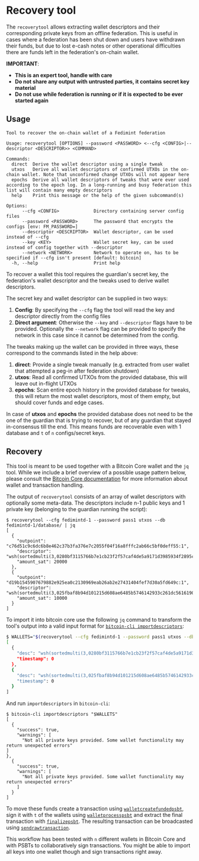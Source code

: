 # Recovery tool

The `recoverytool` allows extracting wallet descriptors and their corresponding private keys from an offline federation.
This is useful in cases where a federation has been shut down and users have withdrawn their funds, but due to lost
e-cash notes or other operational difficulties there are funds left in the federation's on-chain wallet.

**IMPORTANT**:
* **This is an expert tool, handle with care**
* **Do not share any output with untrusted parties, it contains secret key material**
* **Do not use while federation is running or if it is expected to be ever started again**

## Usage

```
Tool to recover the on-chain wallet of a Fedimint federation

Usage: recoverytool [OPTIONS] --password <PASSWORD> <--cfg <CONFIG>|--descriptor <DESCRIPTOR>> <COMMAND>

Commands:
  direct  Derive the wallet descriptor using a single tweak
  utxos   Derive all wallet descriptors of confirmed UTXOs in the on-chain wallet. Note that unconfirmed change UTXOs will not appear here
  epochs  Derive all wallet descriptors of tweaks that were ever used according to the epoch log. In a long-running and busy federation this list will contain many empty descriptors
  help    Print this message or the help of the given subcommand(s)

Options:
      --cfg <CONFIG>             Directory containing server config files
      --password <PASSWORD>      The password that encrypts the configs [env: FM_PASSWORD=]
      --descriptor <DESCRIPTOR>  Wallet descriptor, can be used instead of --cfg
      --key <KEY>                Wallet secret key, can be used instead of config together with --descriptor
      --network <NETWORK>        Network to operate on, has to be specified if --cfg isn't present [default: bitcoin]
  -h, --help                     Print help
```

To recover a wallet this tool requires the guardian's secret key, the federation's wallet descriptor and the tweaks used
to derive wallet descriptors.

The secret key and wallet descriptor can be supplied in two ways:
  1. **Config**: By specifying the `--cfg` flag the tool will read the key and descriptor directly from the config files
  2. **Direct argument**: Otherwise the `--key` and `--descriptor` flags have to be provided. Optionally the `--network`
flag can be provided to specify the network in this case since it cannot be determined from the config.

The tweaks making up the wallet can be provided in three ways, these correspond to the commands listed in the help
above:
  1. **direct**: Provide a single tweak manually (e.g. extracted from user wallet that attempted a peg-in after 
federation shutdown) 
  2. **utxos**: Read all confirmed UTXOs from the provided database, this will leave out in-flight UTXOs
  3. **epochs**: Scan entire epoch history in the provided database for tweaks, this will return the most wallet
descriptors, most of them empty, but should cover funds and edge cases.

In case of **utxos** and **epochs** the provided database does not need to be the one of the guardian that is trying to
recover, but of any guardian that stayed in-consensus till the end. This means funds are recoverable even with 1
database and `t` of `n` configs/secret keys.

## Recovery
This tool is meant to be used together with a Bitcoin Core wallet and the `jq` tool. While we include a brief overview
of a possible usage pattern below, please consult the [Bitcoin Core documentation](https://bitcoincore.org/en/doc/24.0.0/)
for more information about wallet and transaction handling.

The output of `recoverytool` consists of an array of wallet descriptors with optionally some meta-data. The descriptors
include n-1 public keys and 1 private key (belonging to the guardian running the script):

```
$ recoverytool --cfg fedimintd-1 --password pass1 utxos --db fedimintd-1/database/ | jq
[
  {
    "outpoint": "c76d51c9c6dc6b8e462c37b3fa376e7c2055f04f16a8fffc2ab66c5bf0deff55:1",
    "descriptor": "wsh(sortedmulti(3,0280bf3115766b7e1cb23f2f57caf4de5a9171d3985934f2895cc568b384b52319,cSRM825vXJwf8iXcngedon8nQsPC9VMB18wSiG1Fgw6Y1Kzi16ta,021123625d9b21822e1178fc0d2b3f737d0397584cfac821df3250e49c3127cab5,03865705be62a71a3776cca1169908099ad6d138a0c0ed4aeeaf2c8e64616f4085))#h2zg3uhw",
    "amount_sat": 20000
  },
  {
    "outpoint": "d19b1545907679882e925ea0c2130969eab26ab2e27431404fef7d30a5fd649c:1",
    "descriptor": "wsh(sortedmulti(3,025fbaf8b94d101215d608ae6485b5746142933c261dc5616190f3a331eeaf5f3a,cTgHDPq43RFCy5i9jr2XwMQQNEJ1Y2cYHxhyvXj2wLpF8pi2LxUj,02e25f08feee064cb4bbbb3b33c7e0ddf4d06ed261201f40532c4f5d2152072ecf,03b215967b608d4309fec126a42d49950f6049406b439d4f743cb368362a0cfce0))#v6s5xpsa",
    "amount_sat": 10000
  }
]
```

To import it into bitcoin core use the following `jq` command to transform the tool's output into a valid input format
for [`bitcoin-cli importdescriptors`](https://bitcoincore.org/en/doc/24.0.0/rpc/wallet/importdescriptors/):

```bash
$ WALLETS="$(recoverytool --cfg fedimintd-1 --password pass1 utxos --db fedimintd-1/database/ | jq '. | map({"desc": .descriptor, "timestamp":0})')"
[
  {
    "desc": "wsh(sortedmulti(3,0280bf3115766b7e1cb23f2f57caf4de5a9171d3985934f2895cc568b384b52319,cSRM825vXJwf8iXcngedon8nQsPC9VMB18wSiG1Fgw6Y1Kzi16ta,021123625d9b21822e1178fc0d2b3f737d0397584cfac821df3250e49c3127cab5,03865705be62a71a3776cca1169908099ad6d138a0c0ed4aeeaf2c8e64616f4085))#h2zg3uhw",
    "timestamp": 0
  },
  {
    "desc": "wsh(sortedmulti(3,025fbaf8b94d101215d608ae6485b5746142933c261dc5616190f3a331eeaf5f3a,cTgHDPq43RFCy5i9jr2XwMQQNEJ1Y2cYHxhyvXj2wLpF8pi2LxUj,02e25f08feee064cb4bbbb3b33c7e0ddf4d06ed261201f40532c4f5d2152072ecf,03b215967b608d4309fec126a42d49950f6049406b439d4f743cb368362a0cfce0))#v6s5xpsa",
    "timestamp": 0
  }
]
```

And run `importdescriptors` in `bitcoin-cli`:

```
$ bitcoin-cli importdescriptors "$WALLETS"
[                                                                                                                                       
  {                                                                                                                                                                                                                                                                             
    "success": true,                                                                                                                                                                                                                                                            
    "warnings": [                                                                                                                                                                                                                                                               
      "Not all private keys provided. Some wallet functionality may return unexpected errors"                                                                                                                                                                                       ]                                                                                                                                                                                                                                                                             },                                                                                                                                                                                                                                                                            
  {                                                                                                                                                                                                                                                                             
    "success": true,                                                                                                                                                                                                                                                            
    "warnings": [                                                                                                                                                                                                                                                               
      "Not all private keys provided. Some wallet functionality may return unexpected errors"
    ]                                                                                                                                   
  }                                                                                                                                                                                                                                                                             ]
```

To move these funds create a transaction using [`walletcreatefundedpsbt`](https://bitcoincore.org/en/doc/24.0.0/rpc/wallet/walletcreatefundedpsbt/),
sign it with `t` of the wallets using [`walletprocesspsbt`](https://bitcoincore.org/en/doc/24.0.0/rpc/wallet/walletprocesspsbt/)
and extract the final transaction with [`finalizepsbt`](https://bitcoincore.org/en/doc/24.0.0/rpc/rawtransactions/finalizepsbt/).
The resulting transaction can be broadcasted using [`sendrawtransaction`](https://bitcoincore.org/en/doc/24.0.0/rpc/rawtransactions/sendrawtransaction/).

This workflow has been tested with `n` different wallets in Bitcoin Core and with PSBTs to collaboratively sign
transactions. You might be able to import all keys into one wallet though and sign transactions right away.
